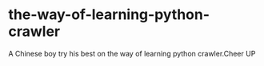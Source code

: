 # the-way-of-learning-python-crawler
A Chinese boy try his best on the way of learning python crawler.Cheer UP
